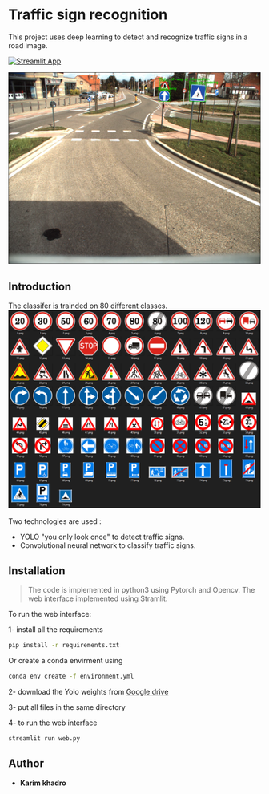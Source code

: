 # Traffic sign recognition
This project uses deep learning to detect and recognize traffic signs in a road image.

[![Streamlit App](https://static.streamlit.io/badges/streamlit_badge_black_white.svg)](https://share.streamlit.io/karim-khadro/dl-traffic-sign-heroku/main/web.py)

![Detection example](images/16700.png)

## Introduction
The classifer is trainded on 80 different classes.
![Classes example](images/calsses.png)

Two technologies are used :
* YOLO "you only look once" to detect traffic signs.
* Convolutional neural network to classify traffic signs.

## Installation
> The code is implemented in python3 using Pytorch and Opencv.
The web interface implemented using Stramlit.

To run the web interface:

1- install all the requirements
```bash
pip install -r requirements.txt
``` 
Or create a conda envirment using
```bash
conda env create -f environment.yml
``` 

2- download the Yolo weights from [Google drive](https://drive.google.com/file/d/1_UcHkZqF-y58NNyNlR7AnZAY6snKAutW/view?usp=sharing)

3- put all files in the same directory

4- to run the web interface 
```bash
streamlit run web.py
``` 

## Author

* **Karim khadro**

